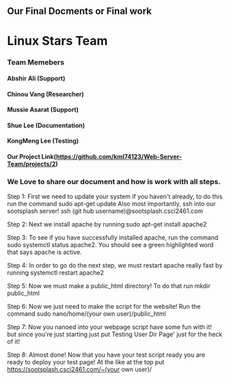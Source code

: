 ## Our Final Docments or Final work

# Linux Stars Team

### Team Memebers
#### Abshir Ali (Support)
#### Chinou Vang (Researcher)
#### Mussie Asarat (Support)
#### Shue Lee (Documentation)
#### KongMeng Lee (Testing)
#### Our Project Link(https://github.com/kml74123/Web-Server-Team/projects/2)


### We Love to share our document and how is work with all steps.
Step 1:
First we need to update your system if you haven't already, to do this run the command sudo apt-get update
Also most importantly, ssh into our sootsplash server! ssh (git hub username)@sootsplash.csci2461.com


Step 2:
Next we install apache by running:sudo apt-get install apache2


Step 3:
To see if you have successfully installed apache, run the command sudo systemctl status apache2. You should see a green highlighted word that says apache is active.


Step 4:
In order to go do the next step, we must restart apache really fast by running systemctl restart apache2


Step 5:
Now we must make a public_html directory! To do that run mkdir public_html


Step 6:
Now we just need to make the script for the website! Run the command sudo nano/home/(your own user)/public_html


Step 7:
Now you nanoed into your webpage script have some fun with it! but since you're just starting just put Testing User Dir Page' just for the heck of it!


Step 8:
Almost done! Now that you have your test script ready you are ready to deploy your test page! At the like at the top put https://sootsplash.csci2461.com/~(your own user)/

